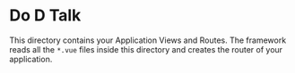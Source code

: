 # Do D Talk

This directory contains your Application Views and Routes.
The framework reads all the `*.vue` files inside this directory and creates the router of your application.
